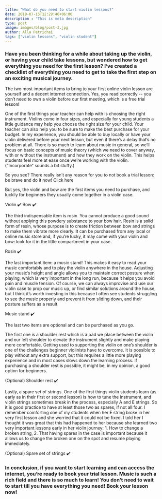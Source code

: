 ```yaml
---
title: "What do you need to start violin lessons?"
date: 2018-07-15T12:29:40+06:00
description : "This is meta description"
type: post
image: images/blog/post-3.jpg
author: Alla Petrichei
tags: ["violin lessons", "violin student"]
---
```


### Have you been thinking for a while about taking up the violin, or having your child take lessons, but wondered how to get everything you need for the first lesson? I‘ve created a checklist of everything you need to get to take the first step on an exciting musical journey. 

The two most important items to bring to your first online violin lesson are yourself and a decent internet connection. Yes, you read correctly -- you don’t need to own a violin before our first meeting, which is a free trial lesson!

One of the first things your teacher can help with is choosing the right instrument. Violins come in four sizes, and especially for young students a little guidance may help you choose the right size for your child. Your teacher can also help you to be sure to make the best purchase for your budget. In my experience, you should be able to buy locally or have your violin delivered before your next lesson, but even if there’s a delay that’s no problem at all. There is so much to learn about music in general, so we’ll focus on basic concepts of music theory (which we need to cover anyway, with or without the instrument) and how they work on the violin. This helps students feel more at ease once we’re working with the violin. (“Incorporate” sounds a bit stuffy.)

So you see? There really isn’t any reason for you to not book a trial lesson: be brave and do it now! Click here

But yes, the violin and bow are the first items you need to purchase, and luckily for beginners they usually come together in a violin case. 

Violin ✔️
Bow ✔️

The third indispensable item is rosin. You cannot produce a good sound without applying this powdery substance to your bow hair. Rosin is a solid form of resin, whose purpose is to create friction between bow and strings to make them vibrate more clearly. It can be purchased from any local or online music store and, if you’re lucky, it may come with your violin and bow: look for it in the little compartment in your case.

Rosin ✔️

The last important item: a music stand! This makes it easy to read your music comfortably and to play the violin anywhere in the house. Adjusting your music’s height and angle allows you to maintain correct posture when playing, which is very important in the long run, because it helps you avoid pain and muscle tension. Of course, we can always improvise and use our violin case to prop our music up, or find similar solutions around the house, but I think it’s worth investing in this because I often see students struggling to see the music properly and prevent it from sliding down, and their posture suffers as a result.

Music stand ✔️

The last two items are optional and can be purchased as you go.

The first one is a shoulder rest which is a pad we place between the violin and our left shoulder to elevate the instrument slightly and make playing more comfortable. Getting used to supporting the violin on one’s shoulder is one of the challenges beginner violinists have to overcome. It is possible to play without any extra support, but this requires a little more playing experience and in most cases slows down the learning process. If purchasing a shoulder rest is possible, it might be, in my opinion, a good option for beginners.

(Optional) Shoulder rest ✔️

Lastly, a spare set of strings. One of the first things violin students learn (as early as in their first or second lesson) is how to tune the instrument, and violin strings sometimes break in the process, especially A and E strings. So it is good practice to have at least those two as spares, if not all four. I remember comforting one of my students when her E string broke in her very first lesson and she worried that it could not be fixed. I told her I thought it was great that this had happened to her because she learned two very important lessons early in her violin journey: 1. How to change a broken string, 2. That having spares in the case is important because it allows us to change the broken one on the spot and resume playing immediately.

(Optional) Spare set of strings ✔️

### In conclusion, if you want to start learning and can access the internet, you’re ready to book your trial lesson. Music is such a rich field and there is so much to learn! You don’t need to wait to start till you have everything you need! Book your lesson now!
